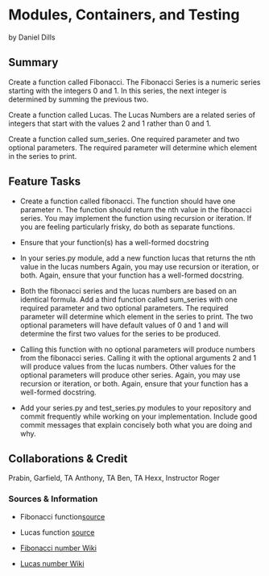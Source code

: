 # Modules, Containers, and Testing

by Daniel Dills

## Summary

Create a function called Fibonacci. The Fibonacci Series is a numeric series starting with the integers 0 and 1. In this series, the next integer is determined by summing the previous two.

Create a function called Lucas. The Lucas Numbers are a related series of integers that start with the values 2 and 1 rather than 0 and 1.

Create a function called sum_series. One required parameter and two optional parameters. The required parameter will determine which element in the series to print.

## Feature Tasks

- Create a function called fibonacci. The function should have one parameter n. The function should return the nth value in the fibonacci series. You may implement the function using recursion or iteration. If you are feeling particularly frisky, do both as separate functions.

- Ensure that your function(s) has a well-formed docstring

- In your series.py module, add a new function lucas that returns the nth value in the lucas numbers Again, you may use recursion or iteration, or both. Again, ensure that your function has a well-formed docstring.

- Both the fibonacci series and the lucas numbers are based on an identical formula. Add a third function called sum_series with one required parameter and two optional parameters. The required parameter will determine which element in the series to print. The two optional parameters will have default values of 0 and 1 and will determine the first two values for the series to be produced.

- Calling this function with no optional parameters will produce numbers from the fibonacci series. Calling it with the optional arguments 2 and 1 will produce values from the lucas numbers. Other values for the optional parameters will produce other series. Again, you may use recursion or iteration, or both. Again, ensure that your function has a well-formed docstring.

- Add your series.py and test_series.py modules to your repository and commit frequently while working on your implementation. Include good commit messages that explain concisely both what you are doing and why.

## Collaborations & Credit

Prabin, Garfield, TA Anthony, TA Ben, TA Hexx, Instructor Roger

### Sources & Information

- Fibonacci function[source](https://www.geeksforgeeks.org/python-program-for-n-th-fibonacci-number/)

- Lucas function [source](https://www.codespeedy.com/print-nth-iteration-of-lucas-sequence-in-python/)

- [Fibonacci number Wiki](https://en.wikipedia.org/wiki/Fibonacci_number)

- [Lucas number Wiki](https://en.wikipedia.org/wiki/Lucas_number)
